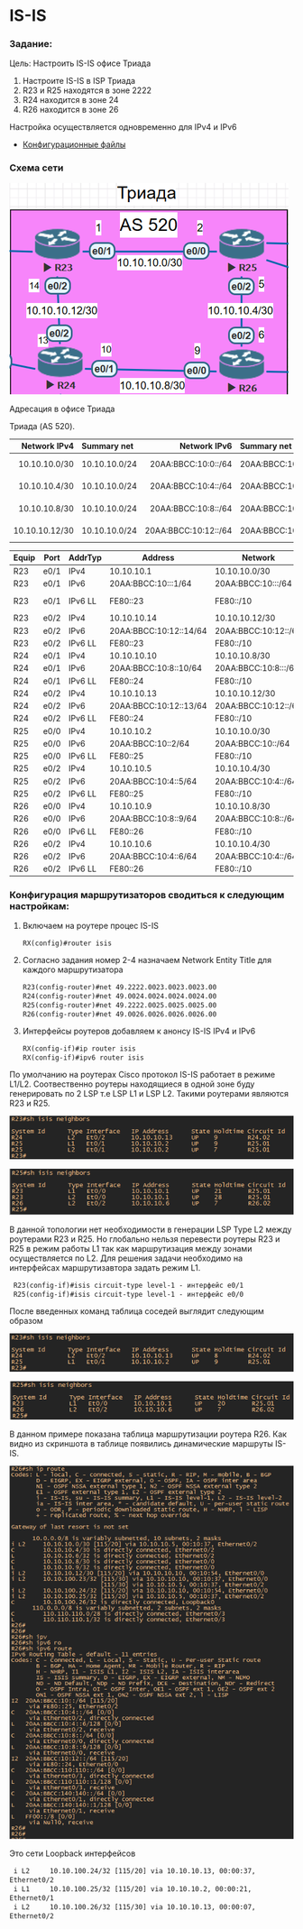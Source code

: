 #  IS-IS

###  Задание:

Цель: Настроить IS-IS офисе Триада
1. Настроите IS-IS в ISP Триада
2. R23 и R25 находятся в зоне 2222
3. R24 находится в зоне 24
4. R26 находится в зоне 26

Настройка осуществляется одновременно для IPv4 и IPv6

- [Конфигурационные файлы](config/)

### Схема сети

![](Schema.png)


Адресация в офисе Триада

Триада (AS 520).

| Network IPv4     | Summary net    | Network IPv6             | Summary net         | Description   | Eq&port         |
|-----------------:|:---------------|-------------------------:|:--------------------|:-------------:|-----------------|
| 10.10.10.0/30    | 10.10.10.0/24  | 20AA:BBCC:10:0::/64      | 20AA:BBCC:10::/48   | Триада AS 520 | R23e0/1 R25e0/0 |
| 10.10.10.4/30    | 10.10.10.0/24  | 20AA:BBCC:10:4::/64      | 20AA:BBCC:10::/48   | Триада AS 520 | R25e0/2 R26e0/2 |
| 10.10.10.8/30    | 10.10.10.0/24  | 20AA:BBCC:10:8::/64      | 20AA:BBCC:10::/48   | Триада AS 520 | R26e0/0 R24e0/1 |
| 10.10.10.12/30   | 10.10.10.0/24  | 20AA:BBCC:10:12::/64     | 20AA:BBCC:10::/48   | Триада AS 520 | R23e0/2 R24e0/2 |


| Equip | Port | AddrTyp | Address                  | Network                | Description     |
|-------|------|---------|--------------------------|------------------------|-----------------|
|	R23	|	e0/1	|	IPv4		|	10.10.10.1	|	10.10.10.0/30	|	to	R25	e0/0	|
|	R23	|	e0/1	|	IPv6		|	20AA:BBCC:10:::1/64	|	20AA:BBCC:10:::/64	|	to	R25	e0/0	|
|	R23	|	e0/1	|	IPv6	LL	|	FE80::23	|	FE80::/10	|	to	R125	e0/0	|
|	R23	|	e0/2	|	IPv4		|	10.10.10.14	|	10.10.10.12/30	|	to	R24	e0/2	|
|	R23	|	e0/2	|	IPv6		|	20AA:BBCC:10:12::14/64	|	20AA:BBCC:10:12::/64	|	to	R24	e0/2	|
|	R23	|	e0/2	|	IPv6	LL	|	FE80::23	|	FE80::/10	|	to	R24	e0/2	|
|	R24	|	e0/1	|	IPv4		|	10.10.10.10	|	10.10.10.8/30	|	to	R26	e0/0	|
|	R24	|	e0/1	|	IPv6		|	20AA:BBCC:10:8::10/64	|	20AA:BBCC:10:8:::/64	|	to	R26	e0/0	|
|	R24	|	e0/1	|	IPv6	LL	|	FE80::24	|	FE80::/10	|	to	R26	e0/0	|
|	R24	|	e0/2	|	IPv4		|	10.10.10.13	|	10.10.10.12/30	|	to	R23	e0/2	|
|	R24	|	e0/2	|	IPv6		|	20AA:BBCC:10:12::13/64	|	20AA:BBCC:10:12::/64	|	to	R23	e0/2	|
|	R24	|	e0/2	|	IPv6	LL	|	FE80::24	|	FE80::/10	|	to	R23	e0/2	|
|	R25	|	e0/0	|	IPv4		|	10.10.10.2	|	10.10.10.0/30	|	to	R23	e0/1	|
|	R25	|	e0/0	|	IPv6		|	20AA:BBCC:10::2/64	|	20AA:BBCC:10::/64	|	to	R23	e0/1	|
|	R25	|	e0/0	|	IPv6	LL	|	FE80::25	|	FE80::/10	|	to	R23	e0/1	|
|	R25	|	e0/2	|	IPv4		|	10.10.10.5	|	10.10.10.4/30	|	to	R26	e0/2	|
|	R25	|	e0/2	|	IPv6		|	20AA:BBCC:10:4::5/64	|	20AA:BBCC:10:4::/64	|	to	R26	e0/2	|
|	R25	|	e0/2	|	IPv6	LL	|	FE80::25	|	FE80::/10	|	to	R26	e0/2	|
|	R26	|	e0/0	|	IPv4		|	10.10.10.9	|	10.10.10.8/30	|	to	R24	e0/1	|
|	R26	|	e0/0	|	IPv6		|	20AA:BBCC:10:8::9/64	|	20AA:BBCC:10:8::/64	|	to	R24	e0/1	|
|	R26	|	e0/0	|	IPv6	LL	|	FE80::26	|	FE80::/10	|	to	R24	e0/1	|
|	R26	|	e0/2	|	IPv4		|	10.10.10.6	|	10.10.10.4/30	|	to	R25	e0/2	|
|	R26	|	e0/2	|	IPv6		|	20AA:BBCC:10:4::6/64	|	20AA:BBCC:10:4::/64	|	to	R25	e0/2	|
|	R26	|	e0/2	|	IPv6	LL	|	FE80::26	|	FE80::/10	|	to	R25	e0/2	|




### Конфигурация маршрутизаторов сводиться к следующим настройкам:

1. Включаем на роутере процес IS-IS 
          
       RX(config)#router isis
 
2. Согласно задания номер 2-4 назначаем Network Entity Title для каждого маршрутизатора

       R23(config-router)#net 49.2222.0023.0023.0023.00
       R24(config-router)#net 49.0024.0024.0024.0024.00
       R25(config-router)#net 49.2222.0025.0025.0025.00
       R26(config-router)#net 49.0026.0026.0026.0026.00
       
       
3. Интерфейсы роутеров добавляем к анонсу IS-IS IPv4 и IPv6 
 
       RX(config-if)#ip router isis
       RX(config-if)#ipv6 router isis
 

По умолчанию на роутерах Cisco протокол IS-IS работает в режиме L1/L2. Соотвественно роутеры находящиеся в одной зоне буду генерировать по 2 LSP т.е LSP L1 и LSP L2.
Такими роутерами являются R23 и R25. 

![](ISIS_Neighbors_L2.png)

![](ISIS_Neighbors_L2_2.png)

В данной топологии нет необходимости в генерации LSP Type L2 между роутерами R23 и R25. Но глобально нельзя перевести роутеры R23 и R25 в режим работы L1 так как маршрутизация между зонами осуществляется по L2. Для решения задачи необходимо на интерфейсах маршрутизавтора задать режим L1.

     R23(config-if)#isis circuit-type level-1 - интерфейс e0/1
     R25(config-if)#isis circuit-type level-1 - интерфейс e0/0
     
 После введенных команд таблица соседей выглядит следующим образом

![](ISIS_Neighbors_L2_3.png)

![](ISIS_Neighbors_L2_4.png)    

В данном примере показана таблица маршрутизации роутера R26. Как видно из скриншота в таблице появились динамические маршруты IS-IS.

![](route_table.png)

Это сети Loopback интерфейсов

     i L2     10.10.100.24/32 [115/20] via 10.10.10.13, 00:00:37, Ethernet0/2
     i L1     10.10.100.25/32 [115/20] via 10.10.10.2, 00:00:21, Ethernet0/1
     i L2     10.10.100.26/32 [115/30] via 10.10.10.13, 00:00:07, Ethernet0/2
     
     



